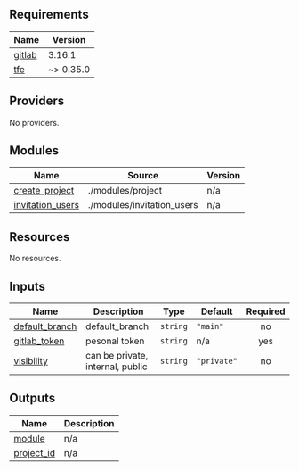 <!-- BEGIN_TF_DOCS -->
## Requirements

| Name | Version |
|------|---------|
| <a name="requirement_gitlab"></a> [gitlab](#requirement\_gitlab) | 3.16.1 |
| <a name="requirement_tfe"></a> [tfe](#requirement\_tfe) | ~> 0.35.0 |

## Providers

No providers.

## Modules

| Name | Source | Version |
|------|--------|---------|
| <a name="module_create_project"></a> [create\_project](#module\_create\_project) | ./modules/project | n/a |
| <a name="module_invitation_users"></a> [invitation\_users](#module\_invitation\_users) | ./modules/invitation_users | n/a |

## Resources

No resources.

## Inputs

| Name | Description | Type | Default | Required |
|------|-------------|------|---------|:--------:|
| <a name="input_default_branch"></a> [default\_branch](#input\_default\_branch) | default\_branch | `string` | `"main"` | no |
| <a name="input_gitlab_token"></a> [gitlab\_token](#input\_gitlab\_token) | pesonal token | `string` | n/a | yes |
| <a name="input_visibility"></a> [visibility](#input\_visibility) | can be private, internal, public | `string` | `"private"` | no |

## Outputs

| Name | Description |
|------|-------------|
| <a name="output_module"></a> [module](#output\_module) | n/a |
| <a name="output_project_id"></a> [project\_id](#output\_project\_id) | n/a |
<!-- END_TF_DOCS -->